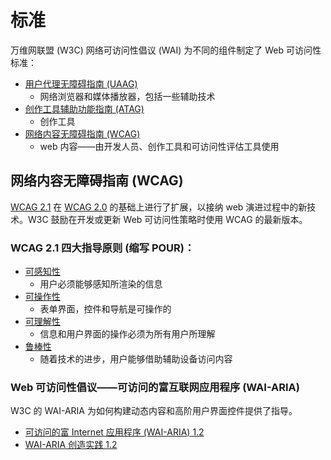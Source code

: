 # 标准

万维网联盟 (W3C) 网络可访问性倡议 (WAI) 为不同的组件制定了 Web 可访问性标准：

- [用户代理无障碍指南 (UAAG)](https://www.w3.org/WAI/standards-guidelines/uaag/)
  - 网络浏览器和媒体播放器，包括一些辅助技术
- [创作工具辅助功能指南 (ATAG)](https://www.w3.org/WAI/standards-guidelines/atag/)
  - 创作工具
- [网络内容无障碍指南 (WCAG)](https://www.w3.org/WAI/standards-guidelines/wcag/)
  - web 内容——由开发人员、创作工具和可访问性评估工具使用

## 网络内容无障碍指南 (WCAG)

[WCAG 2.1](https://www.w3.org/TR/WCAG21/) 在 [WCAG 2.0](https://www.w3.org/TR/WCAG20/) 的基础上进行了扩展，以接纳 web 演进过程中的新技术。W3C 鼓励在开发或更新 Web 可访问性策略时使用 WCAG 的最新版本。

### WCAG 2.1 四大指导原则 (缩写 POUR)：

- [可感知性](https://www.w3.org/TR/WCAG21/#perceivable)
  - 用户必须能够感知所渲染的信息
- [可操作性](https://www.w3.org/TR/WCAG21/#operable)
  - 表单界面，控件和导航是可操作的
- [可理解性](https://www.w3.org/TR/WCAG21/#understandable)
  - 信息和用户界面的操作必须为所有用户所理解
- [鲁棒性](https://www.w3.org/TR/WCAG21/#robust)
  - 随着技术的进步，用户能够借助辅助设备访问内容

### Web 可访问性倡议——可访问的富互联网应用程序 (WAI-ARIA)

W3C 的 WAI-ARIA 为如何构建动态内容和高阶用户界面控件提供了指导。

- [可访问的富 Internet 应用程序 (WAI-ARIA) 1.2](https://www.w3.org/TR/wai-aria-1.2/)
- [WAI-ARIA 创造实践 1.2](https://www.w3.org/TR/wai-aria-practices-1.2/)
